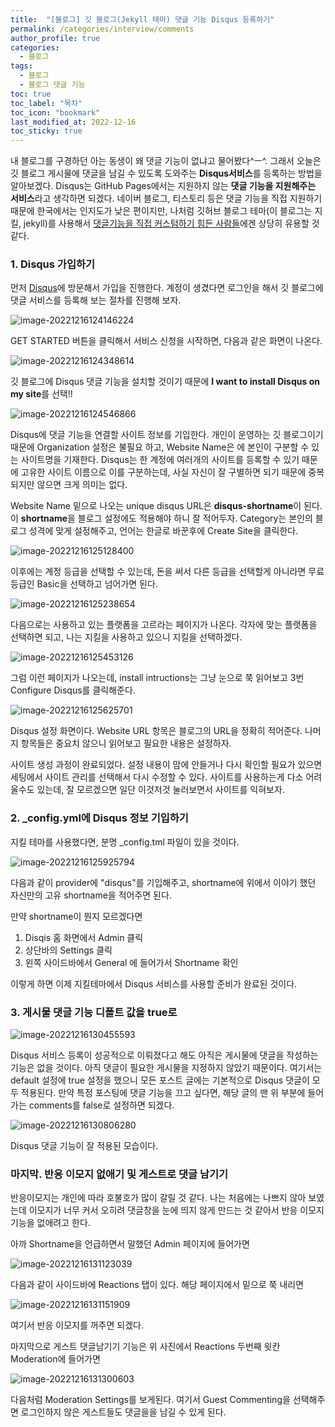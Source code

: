 ```yaml
---
title:  "[블로그] 깃 블로그(Jekyll 테마) 댓글 기능 Disqus 등록하기"
permalink: /categories/interview/comments
author_profile: true
categories:
  - 블로그
tags:
  - 블로그
  - 블로그 댓글 기능
toc: true
toc_label: "목차"
toc_icon: "bookmark"
last_modified_at: 2022-12-16
toc_sticky: true 
---
```


 내 블로그를 구경하던 아는 동생이 왜 댓글 기능이 없냐고 물어봤다^ㅡ^. 그래서 오늘은 깃 블로그 게시물에 댓글을 남길 수 있도록 도와주는 **Disqus서비스**를 등록하는 방법을 알아보겠다.
 Disqus는 GitHub Pages에서는 지원하지 않는 **댓글 기능을 지원해주는 서비스**라고 생각하면 되겠다. 네이버 블로그, 티스토리 등은 댓글 기능을 직접 지원하기 때문에 한국에서는 인지도가 낮은 편이지만, 나처럼 깃허브 블로그 테마(이 블로그는 지킬, jekyll)를  사용해서 <u>댓글기능을 직접 커스텀하기 힘든 사람들</u>에겐 상당히 유용할 것 같다.



### 1. Disqus 가입하기

먼저 [Disqus](https://disqus.com/)에 방문해서 가입을 진행한다. 계정이 생겼다면 로그인을 해서 깃 블로그에 댓글 서비스를 등록해 보는 절차를 진행해 보자.

![image-20221216124146224](C:\Users\SSAFY_SongSangJin\Desktop\blog\DevSJin.github.io\assets\images\image-20221216124146224.png)

GET STARTED 버튼을 클릭해서 서비스 신청을 시작하면, 다음과 같은 화면이 나온다.

![image-20221216124348614](/assets/images/image-20221216124348614.png)

깃 블로그에 Disqus 댓글 기능을 설치할 것이기 때문에 **I want to install Disqus on my site**를 선택!!

![image-20221216124546866](/assets/images/image-20221216124546866.png)

Disqus에 댓글 기능을 연결할 사이트 정보를 기입한다. 개인이 운영하는 깃 블로그이기 때문에 Organization 설정은 불필요 하고, Website Name은 에 본인이 구분할 수 있는 사이트명을 기재한다. Disqus는 한 계정에 여러개의 사이트를 등록할 수 있기 때문에 고유한 사이트 이름으로 이를 구분하는데, 사실 자신이 잘 구별하면 되기 때문에 중복되지만 않으면 크게 의미는 없다.

 Website Name 밑으로 나오는 unique disqus URL은 **disqus-shortname**이 된다. 이 **shortname**을 블로그 설정에도 적용해야 하니 잘 적어두자. Category는 본인의 블로그 성격에 맞게 설정해주고, 언어는 한글로 바꾼후에 Create Site을 클릭한다.



![image-20221216125128400](/assets/images/image-20221216125128400.png)

이후에는 계정 등급을 선택할 수 있는데, 돈을 써서 다른 등급을 선택할게 아니라면 무료 등급인 Basic을 선택하고 넘어가면 된다.

![image-20221216125238654](/assets/images/image-20221216125238654.png)



다음으로는 사용하고 있는 플랫폼을 고르라는 페이지가 나온다. 각자에 맞는 플랫폼을 선택하면 되고, 나는 지킬을 사용하고 있으니 지킬을 선택하겠다.

![image-20221216125453126](/assets/images/image-20221216125453126.png)

그럼 이런 페이지가 나오는데, install intructions는 그냥 눈으로 쭉 읽어보고 3번 Configure Disqus를 클릭해준다.

![image-20221216125625701](/assets/images/image-20221216125625701.png)

Disqus 설정 화면이다. Website URL 항목은 블로그의 URL을 정확히 적어준다. 나머지 항목들은 중요치 않으니 읽어보고 필요한 내용은 설정하자.

사이트 생성 과정이 완료되었다. 설정 내용이 맘에 안들거나 다시 확인할 필요가 있으면 세팅에서 사이트 관리를 선택해서 다시 수정할 수 있다. 사이트를 사용하는게 다소 어려울수도 있는데, 잘 모르겠으면 일단 이것저것 눌러보면서 사이트를 익혀보자.



### 2. _config.yml에 Disqus 정보 기입하기

지킬 테마를 사용했다면, 분명 _config.tml 파일이 있을 것이다. 

![image-20221216125925794](/assets/images/image-20221216125925794.png)

다음과 같이 provider에 "disqus"를 기입해주고, shortname에 위에서 이야기 했던 자신만의 고유 shortname을 적어주면 된다.

만약 shortname이 뭔지 모르겠다면

1. Disqis 홈 화면에서 Admin 클릭
2. 상단바의 Settings 클릭
3. 왼쪽 사이드바에서 General 에 들어가서 Shortname 확인

이렇게 하면 이제 지킬테마에서 Disqus 서비스를 사용할 준비가 완료된 것이다.



### 3. 게시물 댓글 기능 디폴트 값을 true로

![image-20221216130455593](/assets/images/image-20221216130455593.png)

Disqus 서비스 등록이 성공적으로 이뤄졌다고 해도 아직은 게시물에 댓글을 작성하는 기능은 없을 것이다. 아직 댓글이 필요한 게시물을 지정하지 않았기 때문이다. 
여기서는 default 설정에 true 설정을 했으니 모든 포스트 글에는 기본적으로 Disqus 댓글이 모두 적용된다. 만약 특정 포스팅에 댓글 기능을 끄고 싶다면, 해당 글의 맨 위 부분에 들어가는 comments를 false로 설정하면 되겠다.



![image-20221216130806280](/assets/images/image-20221216130806280.png)

Disqus 댓글 기능이 잘 적용된 모습이다. 



### 마지막. 반응 이모지 없애기 및 게스트로 댓글 남기기

반응이모지는 개인에 따라 호불호가 많이 갈릴 것 같다. 나는 처음에는 나쁘지 않아 보였는데 이모지가 너무 커서 오히려 댓글창을 눈에 띄지 않게 만드는 것 같아서 반응 이모지 기능을 없애려고 한다. 

아까 Shortname을 언급하면서 말했던 Admin 페이지에 들어가면

![image-20221216131123039](/assets/images/image-20221216131123039.png)

다음과 같이 사이드바에 Reactions 탭이 있다. 해당 페이지에서 밑으로 쭉 내리면 

![image-20221216131151909](/assets/images/image-20221216131151909.png)

여기서 반응 이모지를 꺼주면 되겠다.



마지막으로 게스트 댓글남기기 기능은 위 사진에서 Reactions 두번째 윗칸 Moderation에 들어가면

![image-20221216131300603](/assets/images/image-20221216131300603.png)

다음처럼 Moderation Settings를 보게된다. 여기서 Guest Commenting을 선택해주면 로그인하지 않은 게스트들도 댓글을을 남길 수 있게 된다. 